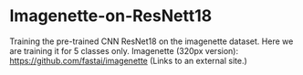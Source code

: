 # Imagenette-on-ResNett18
Training the pre-trained CNN ResNet18 on the imagenette dataset. Here we are training it for 5 classes only.
Imagenette (320px version): https://github.com/fastai/imagenette (Links to an external site.) 
